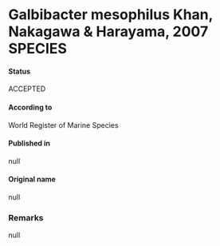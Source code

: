 # Galbibacter mesophilus Khan, Nakagawa & Harayama, 2007 SPECIES

#### Status
ACCEPTED

#### According to
World Register of Marine Species

#### Published in
null

#### Original name
null

### Remarks
null